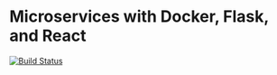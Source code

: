 # Microservices with Docker, Flask, and React

[![Build Status](https://travis-ci.org/bn0/testdrivenio-course.svg?branch=master)](https://travis-ci.org/bn0/testdrivenio-course)
